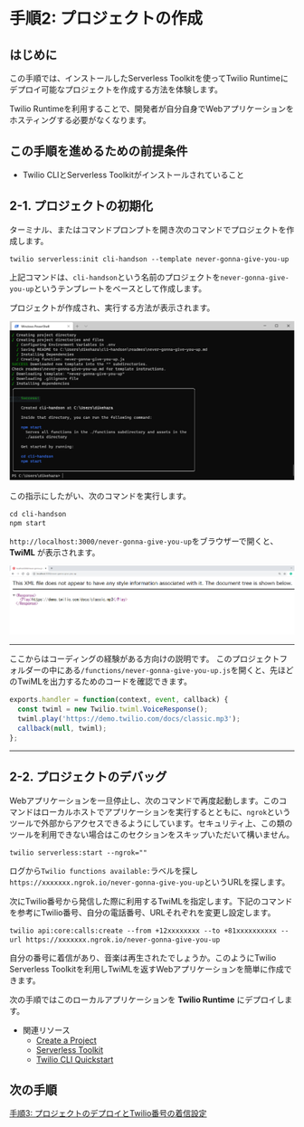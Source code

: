#  手順2: プロジェクトの作成
## はじめに
この手順では、インストールしたServerless Toolkitを使ってTwilio Runtimeにデプロイ可能なプロジェクトを作成する方法を体験します。

Twilio Runtimeを利用することで、開発者が自分自身でWebアプリケーションをホスティングする必要がなくなります。

## この手順を進めるための前提条件
- Twilio CLIとServerless Toolkitがインストールされていること

## 2-1. プロジェクトの初期化

ターミナル、またはコマンドプロンプトを開き次のコマンドでプロジェクトを作成します。

```
twilio serverless:init cli-handson --template never-gonna-give-you-up
```

上記コマンドは、`cli-handson`という名前のプロジェクトを`never-gonna-give-you-up`というテンプレートをベースとして作成します。

プロジェクトが作成され、実行する方法が表示されます。

![Serverless - ローカル実行](../assets/03-serverless-local.png)

この指示にしたがい、次のコマンドを実行します。

```
cd cli-handson
npm start
```
`http://localhost:3000/never-gonna-give-you-up`をブラウザーで開くと、__TwiML__ が表示されます。

![Serverless - twiml](../assets/03-serverless-twiml.png)

----

ここからはコーディングの経験がある方向けの説明です。
このプロジェクトフォルダーの中にある`/functions/never-gonna-give-you-up.js`を開くと、先ほどのTwiMLを出力するためのコードを確認できます。

```js
exports.handler = function(context, event, callback) {
  const twiml = new Twilio.twiml.VoiceResponse();
  twiml.play('https://demo.twilio.com/docs/classic.mp3');
  callback(null, twiml);
};
```

---

## 2-2. プロジェクトのデバッグ

Webアプリケーションを一旦停止し、次のコマンドで再度起動します。このコマンドはローカルホストでアプリケーションを実行するとともに、`ngrok`というツールで外部からアクセスできるようにしています。セキュリティ上、この類のツールを利用できない場合はこのセクションをスキップいただいて構いません。

```
twilio serverless:start --ngrok=""
```
ログから`Twilio functions available:`ラベルを探し`https://xxxxxxx.ngrok.io/never-gonna-give-you-up`というURLを探します。

次にTwilio番号から発信した際に利用するTwiMLを指定します。下記のコマンドを参考にTwilio番号、自分の電話番号、URLそれぞれを変更し設定します。
```
twilio api:core:calls:create --from +12xxxxxxxx --to +81xxxxxxxxxx --url https://xxxxxxx.ngrok.io/never-gonna-give-you-up
```

自分の番号に着信があり、音楽は再生されたでしょうか。このようにTwilio Serverless Toolkitを利用しTwiMLを返すWebアプリケーションを簡単に作成できます。

次の手順ではこのローカルアプリケーションを __Twilio Runtime__ にデプロイします。


- 関連リソース
  - [Create a Project](https://jp.twilio.com/docs/labs/serverless-toolkit/general-usage#create-a-project)
  - [Serverless Toolkit](https://www.twilio.com/docs/labs/serverless-toolkit)
  - [Twilio CLI Quickstart](https://www.twilio.com/docs/twilio-cli/quickstart)



## 次の手順
[手順3: プロジェクトのデプロイとTwilio番号の着信設定](03-Deploy.md)